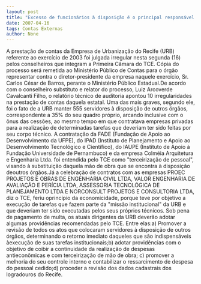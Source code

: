 ```yaml
---
layout: post
title: "Excesso de funcionários à disposição é o principal responsável por rejeição de contas da Urb pelo TCE"
date: 2007-04-16
tags: Contas Externas
author: None
---
```

A prestação de contas da Empresa de Urbanização do Recife (URB) referente ao exercício de 2003 foi julgada irregular nesta segunda (16) pelos conselheiros que integram a Primeira Câmara do TCE. 
Cópia do processo será remetida ao Ministério Público de Contas para o órgão representar contra o diretor-presidente da empresa naquele exercício, Sr. Carlos César de Barros, perante o Ministério Público Estadual.De acordo com o conselheiro substituto e relator do processo, Luiz Arcoverde Cavalcanti Filho, o relatório técnico de auditoria apontou 10 irregularidades na prestação de contas daquela estatal. 
Uma das mais graves, segundo ele, foi o fato de a URB manter&nbsp;555 servidores à disposição de outros órgãos, correspondente a 35% do seu quadro próprio, arcando inclusive com o ônus das cessões, ao mesmo tempo em que contratava empresas privadas para a realização de determinadas tarefas que deveriam ter sido feitas por seu corpo técnico.
A contratação da FADE (Fundação de Apoio ao Desenvolvimento da UFPE), do IPAD (Instituto de Planejamento e Apoio ao Desenvolvimento Tecnológico e Científico), do IAUPE (Instituto de Apoio à Fundação Universidade de Pernambuco) e da empresa Colméia Arquitetura e Engenharia Ltda. foi entendida pelo TCE como \"terceirização de pessoal\", visando à substituição daquela mão de obra que se encontra à disposição deoutros órgãos.Já a celebração de contratos com as empresas PROEC PROJETOS E OBRAS DE ENGENHARIA CIVIL LTDA, VALOR ENGENHARIA DE AVALIAÇÃO E PERÍCIA LTDA, ASSESSORIA TECNOLÓGICA DE PLANEJAMENTO LTDA E NORCONSULT PROJETOS E CONSULTORIA LTDA, diz o TCE, feriu oprincípio da economicidade, porque teve por objetivo a execução de tarefas que fazem parte da \"missão institucional\" da URB e que deveriam ter sido executadas pelos seus próprios técnicos.
Sob pena de pagamento de multa, os atuais dirigentes da URB deverão adotar algumas providências recomendadas pelo TCE. Entre elas:a) Promover a revisão de todos os atos que colocaram servidores à disposição de outros órgãos, determinando o retorno imediato daqueles que são indispensáveis àexecução de suas tarefas institucionais;b) adotar providências com o objetivo de coibir a continuidade da realização de despesas antieconômicas e com terceirização de mão de obra;
c) promover a melhoria do seu controle interno e contabilizar o ressarcimento de despesa do pessoal cedido;d) proceder a revisão dos dados cadastrais dos logradouros do Recife. 